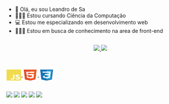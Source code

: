 - 👋 Olá, eu sou Leandro de Sa
- 👨🏽‍🎓 Estou cursando Ciência da Computação
- 💻 Estou me especializando em desenvolvimento web
- 👨🏽‍💻 Estou em busca de conhecimento na area de front-end

##

<div align="center">
  <a href="https://github.com/Leandro-deSa">
  <img height="180em" src="https://github-readme-stats.vercel.app/api?username=Leandro-deSa&show_icons=true&theme=merko&include_all_commits=true&count_private=true"/>
  <img height="180em" src="https://github-readme-stats.vercel.app/api/top-langs/?username=Leandro-deSa&layout=compact&langs_count=7&theme=merko"/>
</div>
  
##  
<div style="display: inline_block"><br>
  <img align="center" alt="Leandro-Js" height="30" width="40" src="https://raw.githubusercontent.com/devicons/devicon/master/icons/javascript/javascript-plain.svg">
  <img align="center" alt="Leandro-HTML" height="30" width="40" src="https://raw.githubusercontent.com/devicons/devicon/master/icons/html5/html5-original.svg">
  <img align="center" alt="Leandro-CSS" height="30" width="40" src="https://raw.githubusercontent.com/devicons/devicon/master/icons/css3/css3-original.svg">
</div>

##
  
<div>
  <a href = "mailto:leandrosantosdesa@outlook.com"><img src="https://img.shields.io/badge/Microsoft_Outlook-0078D4?style=for-the-badge&logo=microsoft-outlook&logoColor=white" target="_blank" rel="external"></a>
  <a href="https://www.facebook.com/leandro.santosdesa.5" target="_blank" rel="external"><img src="https://img.shields.io/badge/Facebook-1877F2?style=for-the-badge&logo=facebook&logoColor=white" target="_blank" rel="external"></a>
  <a href="https://www.instagram.com/leandro.lsds" target="_blank" rel="external"><img src="https://img.shields.io/badge/-Instagram-%23E4405F?style=for-the-badge&logo=instagram&logoColor=white" target="_blank" rel="external"></a> 
  <a href="https://www.linkedin.com/in/leandro-de-s%C3%A1-09683a1b4" target="_blank" rel="external"><img src="https://img.shields.io/badge/-LinkedIn-%230077B5?style=for-the-badge&logo=linkedin&logoColor=white" target="_blank" rel="external"></a>
  <a href="https://api.whatsapp.com/send?phone=5511977513385" target="_blank" rel="external"><img src="https://img.shields.io/badge/WhatsApp-25D366?style=for-the-badge&logo=whatsapp&logoColor=white" target="_blank" rel="external"></a>
</div>
